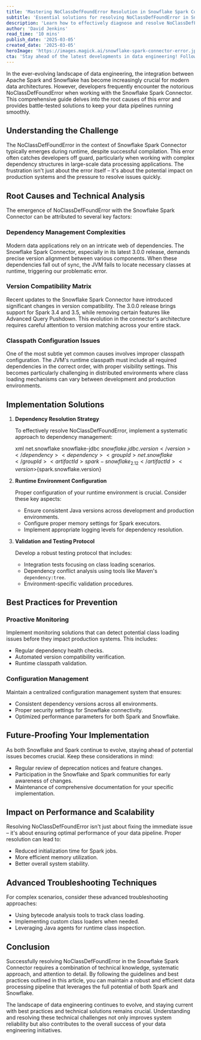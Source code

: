 ```yaml
---
title: 'Mastering NoClassDefFoundError Resolution in Snowflake Spark Connector: A Developer''s Guide'
subtitle: 'Essential solutions for resolving NoClassDefFoundError in Snowflake-Spark integrations'
description: 'Learn how to effectively diagnose and resolve NoClassDefFoundError issues in Snowflake Spark Connector implementations. This comprehensive guide covers root causes, technical solutions, and best practices for maintaining robust data pipelines.'
author: 'David Jenkins'
read_time: '10 mins'
publish_date: '2025-03-05'
created_date: '2025-03-05'
heroImage: 'https://images.magick.ai/snowflake-spark-connector-error.jpg'
cta: 'Stay ahead of the latest developments in data engineering! Follow us on LinkedIn for regular updates on Snowflake, Spark, and other cutting-edge data technologies.'
---
```


In the ever-evolving landscape of data engineering, the integration between Apache Spark and Snowflake has become increasingly crucial for modern data architectures. However, developers frequently encounter the notorious NoClassDefFoundError when working with the Snowflake Spark Connector. This comprehensive guide delves into the root causes of this error and provides battle-tested solutions to keep your data pipelines running smoothly.

## Understanding the Challenge

The NoClassDefFoundError in the context of Snowflake Spark Connector typically emerges during runtime, despite successful compilation. This error often catches developers off guard, particularly when working with complex dependency structures in large-scale data processing applications. The frustration isn't just about the error itself – it's about the potential impact on production systems and the pressure to resolve issues quickly.

## Root Causes and Technical Analysis

The emergence of NoClassDefFoundError with the Snowflake Spark Connector can be attributed to several key factors:

### Dependency Management Complexities

Modern data applications rely on an intricate web of dependencies. The Snowflake Spark Connector, especially in its latest 3.0.0 release, demands precise version alignment between various components. When these dependencies fall out of sync, the JVM fails to locate necessary classes at runtime, triggering our problematic error.

### Version Compatibility Matrix

Recent updates to the Snowflake Spark Connector have introduced significant changes in version compatibility. The 3.0.0 release brings support for Spark 3.4 and 3.5, while removing certain features like Advanced Query Pushdown. This evolution in the connector's architecture requires careful attention to version matching across your entire stack.

### Classpath Configuration Issues

One of the most subtle yet common causes involves improper classpath configuration. The JVM's runtime classpath must include all required dependencies in the correct order, with proper visibility settings. This becomes particularly challenging in distributed environments where class loading mechanisms can vary between development and production environments.

## Implementation Solutions

1. **Dependency Resolution Strategy**

   To effectively resolve NoClassDefFoundError, implement a systematic approach to dependency management:
   
   xml
   <dependency>
       <groupId>net.snowflake</groupId>
       <artifactId>snowflake-jdbc</artifactId>
       <version>${snowflake.jdbc.version}</version>
   </dependency>
   <dependency>
       <groupId>net.snowflake</groupId>
       <artifactId>spark-snowflake_2.12</artifactId>
       <version>${spark.snowflake.version}</version>
   </dependency>
   

2. **Runtime Environment Configuration**

   Proper configuration of your runtime environment is crucial. Consider these key aspects:
   
   - Ensure consistent Java versions across development and production environments.
   - Configure proper memory settings for Spark executors.
   - Implement appropriate logging levels for dependency resolution.

3. **Validation and Testing Protocol**

   Develop a robust testing protocol that includes:

   - Integration tests focusing on class loading scenarios.
   - Dependency conflict analysis using tools like Maven's `dependency:tree`.
   - Environment-specific validation procedures.

## Best Practices for Prevention

### Proactive Monitoring

Implement monitoring solutions that can detect potential class loading issues before they impact production systems. This includes:

- Regular dependency health checks.
- Automated version compatibility verification.
- Runtime classpath validation.

### Configuration Management

Maintain a centralized configuration management system that ensures:

- Consistent dependency versions across all environments.
- Proper security settings for Snowflake connectivity.
- Optimized performance parameters for both Spark and Snowflake.

## Future-Proofing Your Implementation

As both Snowflake and Spark continue to evolve, staying ahead of potential issues becomes crucial. Keep these considerations in mind:

- Regular review of deprecation notices and feature changes.
- Participation in the Snowflake and Spark communities for early awareness of changes.
- Maintenance of comprehensive documentation for your specific implementation.

## Impact on Performance and Scalability

Resolving NoClassDefFoundError isn't just about fixing the immediate issue – it's about ensuring optimal performance of your data pipeline. Proper resolution can lead to:

- Reduced initialization time for Spark jobs.
- More efficient memory utilization.
- Better overall system stability.

## Advanced Troubleshooting Techniques

For complex scenarios, consider these advanced troubleshooting approaches:

- Using bytecode analysis tools to track class loading.
- Implementing custom class loaders when needed.
- Leveraging Java agents for runtime class inspection.

## Conclusion

Successfully resolving NoClassDefFoundError in the Snowflake Spark Connector requires a combination of technical knowledge, systematic approach, and attention to detail. By following the guidelines and best practices outlined in this article, you can maintain a robust and efficient data processing pipeline that leverages the full potential of both Spark and Snowflake.

The landscape of data engineering continues to evolve, and staying current with best practices and technical solutions remains crucial. Understanding and resolving these technical challenges not only improves system reliability but also contributes to the overall success of your data engineering initiatives.